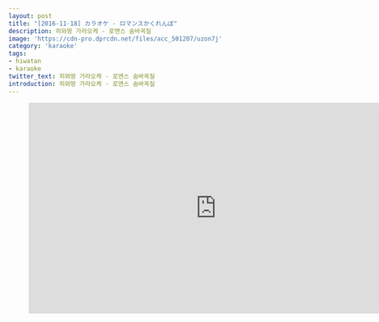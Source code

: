 ```yaml
---
layout: post
title: "[2016-11-18] カラオケ - ロマンスかくれんぼ"
description: 히와땅 가라오케 - 로맨스 숨바꼭질
image: 'https://cdn-pro.dprcdn.net/files/acc_501207/uzon7j'
category: 'karaoke'
tags:
- hiwatan
- karaoke
twitter_text: 히와땅 가라오케 - 로맨스 숨바꼭질
introduction: 히와땅 가라오케 - 로맨스 숨바꼭질
---
```

<figure class="video_container">
<iframe width="740" height="416" src="https://serviceapi.nmv.naver.com/flash/convertIframeTag.nhn?vid=24C1F97429317D1674AF3E18CECAAE499F65&outKey=V128e8a73550a71c6e2982780974b2e7a6b6b8cbbd56025de07382780974b2e7a6b6b" frameborder="no" scrolling="no" webkitallowfullscreen mozallowfullscreen allowfullscreen></iframe>
</figure>

